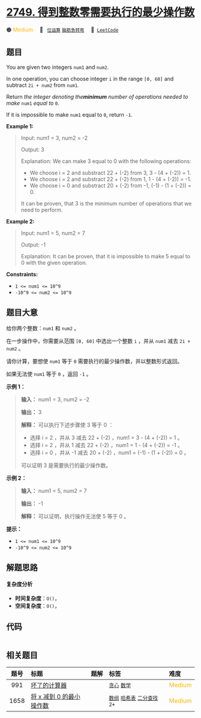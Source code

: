 # [2749. 得到整数零需要执行的最少操作数](https://leetcode.com/problems/minimum-operations-to-make-the-integer-zero)

🟠 <font color=#ffb800>Medium</font>&emsp; 🔖&ensp; [`位运算`](/leetcode/outline/tag/bit-manipulation.md) [`脑筋急转弯`](/leetcode/outline/tag/brainteaser.md)&emsp; 🔗&ensp;[`LeetCode`](https://leetcode.com/problems/minimum-operations-to-make-the-integer-zero)


## 题目

You are given two integers `num1` and `num2`.

In one operation, you can choose integer `i` in the range `[0, 60]` and
subtract `2i + num2` from `num1`.

Return _the integer denoting the**minimum** number of operations needed to
make_ `num1` _equal to_ `0`.

If it is impossible to make `num1` equal to `0`, return `-1`.



**Example 1:**

> Input: num1 = 3, num2 = -2
> 
> Output: 3
> 
> Explanation: We can make 3 equal to 0 with the following operations:
> - We choose i = 2 and substract 22 + (-2) from 3, 3 - (4 + (-2)) = 1.
> - We choose i = 2 and substract 22 + (-2) from 1, 1 - (4 + (-2)) = -1.
> - We choose i = 0 and substract 20 + (-2) from -1, (-1) - (1 + (-2)) = 0.
> 
> It can be proven, that 3 is the minimum number of operations that we need to perform.

**Example 2:**

> Input: num1 = 5, num2 = 7
> 
> Output: -1
> 
> Explanation: It can be proven, that it is impossible to make 5 equal to 0 with the given operation.

**Constraints:**

  * `1 <= num1 <= 10^9`
  * `-10^9 <= num2 <= 10^9`


## 题目大意

给你两个整数：`num1` 和 `num2` 。

在一步操作中，你需要从范围 `[0, 60]` 中选出一个整数 `i` ，并从 `num1` 减去 `2i + num2` 。

请你计算，要想使 `num1` 等于 `0` 需要执行的最少操作数，并以整数形式返回。

如果无法使 `num1` 等于 `0` ，返回 `-1` 。



**示例 1：**

> 
> 
> 
> 
> 
> **输入：** num1 = 3, num2 = -2
> 
> **输出：** 3
> 
> **解释：** 可以执行下述步骤使 3 等于 0 ：
> - 选择 i = 2 ，并从 3 减去 22 + (-2) ，num1 = 3 - (4 + (-2)) = 1 。
> - 选择 i = 2 ，并从 1 减去 22 + (-2) ，num1 = 1 - (4 + (-2)) = -1 。
> - 选择 i = 0 ，并从 -1 减去 20 + (-2) ，num1 = (-1) - (1 + (-2)) = 0 。
> 
> 可以证明 3 是需要执行的最少操作数。
> 
> 

**示例 2：**

> 
> 
> 
> 
> 
> **输入：** num1 = 5, num2 = 7
> 
> **输出：** -1
> 
> **解释：** 可以证明，执行操作无法使 5 等于 0 。
> 
> 



**提示：**

  * `1 <= num1 <= 10^9`
  * `-10^9 <= num2 <= 10^9`


## 解题思路

#### 复杂度分析

- **时间复杂度**：`O()`，
- **空间复杂度**：`O()`，

## 代码

```javascript

```

## 相关题目

| 题号 | 标题 | 题解 | 标签 | 难度 |
| :------: | :------ | :------: | :------ | :------ |
| 991 | [坏了的计算器](https://leetcode.com/problems/broken-calculator) |  |  [`贪心`](/leetcode/outline/tag/greedy.md) [`数学`](/leetcode/outline/tag/math.md) | <font color=#ffb800>Medium</font> |
| 1658 | [将 x 减到 0 的最小操作数](https://leetcode.com/problems/minimum-operations-to-reduce-x-to-zero) |  |  [`数组`](/leetcode/outline/tag/array.md) [`哈希表`](/leetcode/outline/tag/hash-table.md) [`二分查找`](/leetcode/outline/tag/binary-search.md) `2+` | <font color=#ffb800>Medium</font> |

<style>
.blue {
    background-color: #096dd9;
    padding: 0.25rem 0.5rem;
    margin: 0;
    font-size: 0.85em;
    border-radius: 3px;
    color: white;
    font-weight: 500;
}
table th:first-of-type { width: 10%; }
table th:nth-of-type(2) { width: 35%; }
table th:nth-of-type(3) { width: 10%; }
table th:nth-of-type(4) { width: 35%; }
table th:nth-of-type(5) { width: 10%; }
</style>
